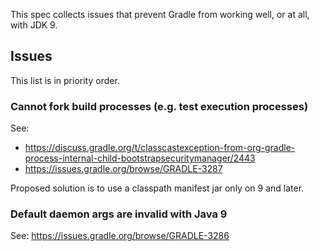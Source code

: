 This spec collects issues that prevent Gradle from working well, or at all, with JDK 9.

## Issues

This list is in priority order.

### Cannot fork build processes (e.g. test execution processes)

See:

- https://discuss.gradle.org/t/classcastexception-from-org-gradle-process-internal-child-bootstrapsecuritymanager/2443
- https://issues.gradle.org/browse/GRADLE-3287

Proposed solution is to use a classpath manifest jar only on 9 and later.

### Default daemon args are invalid with Java 9

See: https://issues.gradle.org/browse/GRADLE-3286